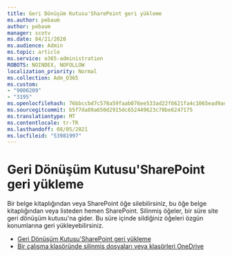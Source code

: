 ```yaml
---
title: Geri Dönüşüm Kutusu'SharePoint geri yükleme
ms.author: pebaum
author: pebaum
manager: scotv
ms.date: 04/21/2020
ms.audience: Admin
ms.topic: article
ms.service: o365-administration
ROBOTS: NOINDEX, NOFOLLOW
localization_priority: Normal
ms.collection: Adm_O365
ms.custom:
- "9000209"
- "3195"
ms.openlocfilehash: 76bbccbd7c578a59faab076ee533ad22f6621fa4c1065ead9adce091acb0ef51
ms.sourcegitcommit: b5f7da89a650d2915dc652449623c78be6247175
ms.translationtype: MT
ms.contentlocale: tr-TR
ms.lasthandoff: 08/05/2021
ms.locfileid: "53981997"
---
```

# <a name="restore-files-or-folders-from-the-sharepoint-recycle-bin"></a>Geri Dönüşüm Kutusu'SharePoint geri yükleme 

Bir belge kitaplığından veya SharePoint öğe silebilirsiniz, bu öğe belge kitaplığından veya listeden hemen SharePoint. Silinmiş öğeler, bir süre site geri dönüşüm kutusu'na gider. Bu süre içinde sildiğiniz öğeleri özgün konumlarına geri yükleyebilirsiniz.

- [Geri Dönüşüm Kutusu'SharePoint geri yükleme](https://support.office.com/article/Restore-items-in-the-Recycle-Bin-of-a-SharePoint-site-6df466b6-55f2-4898-8d6e-c0dff851a0be)
- [Bir çalışma klasöründe silinmiş dosyaları veya klasörleri OneDrive](https://support.office.com/article/restore-deleted-files-or-folders-in-onedrive-949ada80-0026-4db3-a953-c99083e6a84f)
